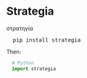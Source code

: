 # Strategia
στρατηγία
<pre>
  pip install strategia
</pre>
Then:
```Python
  # Python
  import strategia
```
